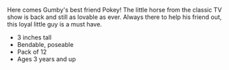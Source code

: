 Here comes Gumby's best friend Pokey! The little horse from the classic TV show is back and still as lovable as ever. Always there to help his friend out, this loyal little guy is a must have.

- 3 inches tall
- Bendable, poseable
- Pack of 12
- Ages 3 years and up
